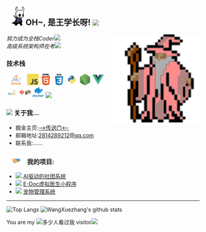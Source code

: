 <h2> <img src="https://raw.githubusercontent.com/TanZng/TanZng/master/assets/hollor_knight3.gif" width="50">OH~, 是王学长呀! <img src="https://media.giphy.com/media/mGcNjsfWAjY5AEZNw6/giphy.gif" width="50"></h2>
<img align='right' src="https://raw.githubusercontent.com/deut-erium/deut-erium/master/assets/gandalf_parrot.gif" width="230">
<p><em> 努力成为全栈Coder<img src="https://media.giphy.com/media/fYSnHlufseco8Fh93Z/giphy.gif" width="30">
</br>高级系统架构师在考<img src="https://media.giphy.com/media/WUlplcMpOCEmTGBtBW/giphy.gif" width="30"> 
<br/>
</em></p>

### 技术栈

<code><img height="30" width="50" src="https://raw.githubusercontent.com/github/explore/80688e429a7d4ef2fca1e82350fe8e3517d3494d/topics/java/java.png"></code>
<code><img height="30" src="https://raw.githubusercontent.com/github/explore/80688e429a7d4ef2fca1e82350fe8e3517d3494d/topics/javascript/javascript.png"></code>
<code><img height="30" src="https://raw.githubusercontent.com/github/explore/80688e429a7d4ef2fca1e82350fe8e3517d3494d/topics/html/html.png"></code>
<code><img height="30" src="https://raw.githubusercontent.com/github/explore/80688e429a7d4ef2fca1e82350fe8e3517d3494d/topics/css/css.png"></code>
<code><img height="30" src="https://raw.githubusercontent.com/github/explore/80688e429a7d4ef2fca1e82350fe8e3517d3494d/topics/python/python.png"></code>
<code><img height="30" src="https://raw.githubusercontent.com/github/explore/80688e429a7d4ef2fca1e82350fe8e3517d3494d/topics/nodejs/nodejs.png"></code>
<code><img height="30" src="https://raw.githubusercontent.com/github/explore/80688e429a7d4ef2fca1e82350fe8e3517d3494d/topics/vue/vue.png"></code>
<code><img height="30" src="https://raw.githubusercontent.com/github/explore/80688e429a7d4ef2fca1e82350fe8e3517d3494d/topics/mysql/mysql.png"></code>
<code><img height="30" src="https://raw.githubusercontent.com/github/explore/80688e429a7d4ef2fca1e82350fe8e3517d3494d/topics/git/git.png"></code>
<code><img height="30" src="https://raw.githubusercontent.com/github/explore/80688e429a7d4ef2fca1e82350fe8e3517d3494d/topics/docker/docker.png"></code>
<code><img height="30" src="https://img.shields.io/badge/-Flask-0d7963?style=flat&logo=flask&logoColor=white"></code>

### <img src="https://media.giphy.com/media/VgCDAzcKvsR6OM0uWg/giphy.gif" width="50"> 关于我... 
- 掘金主页:[-->传送门<--](https://juejin.cn/user/442430126559470)
- 邮箱地址:2814289212@qq.com
- 联系我:......

### <img src="https://github.com/SatYu26/SatYu26/blob/master/Assets/Handshake.gif?raw=true" width="50"> 我的项目:
- <img src="https://raw.githubusercontent.com/anathayna/anathayna/master/assets/bmo.gif" width="30"> [AI驱动的社团系统](https://github.com/WangXuezhang0522/community-wechat-mini-program)
- <img src="https://github.com/anathayna/anathayna/blob/master/assets/pusheencode.gif?raw=true" width="30"> [E-Doc虚拟医生小程序](#)
- <img src="https://raw.githubusercontent.com/anathayna/anathayna/master/assets/nyancat.gif" width="30"> [宠物管理系统](#)

---
![Top Langs](https://github-readme-stats.vercel.app/api/top-langs/?username=WangXuezhang0522&layout=compact&theme=tokyonight)
  ![WangXuezhang's github stats](https://github-readme-stats.vercel.app/api?username=WangXuezhang0522&theme=gruvbox&show_icons=true)
  <br/>
  
 You are my ![多少人看过我](https://profile-counter.glitch.me/WangXuezhang0522/count.svg) visitor<img src="https://camo.githubusercontent.com/533319885b8aea7dd010edf104b05fae70cd5f0300f65399b6b4d30a4fb89e7a/68747470733a2f2f6d656469612e67697068792e636f6d2f6d656469612f4c6e516a7057614f4e386e68723231764e572f67697068792e676966" width="40">


